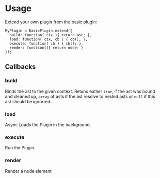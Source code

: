 # Usage

Extend your own plugin from the basic plugin:
```
MyPlugin = BasicPlugin.extend({
  build: function( ctx ){ return ast; },
  load: function( ctx, cb ) { cb(); },
  execute: function( cb ) { cb(); },
  render: function(){ return node; }
});
```

## Callbacks
### build
Binds the ast to the given context. 
Retuns eather `true`, if the ast was bound and cleaned up, `array` of asts if the ast resolve to nested asts or `null` if this ast should be ignorred.
### load
Async Loads the Plugin in the background. 
### execute
Run the Plugin.
### render
Render a node element
